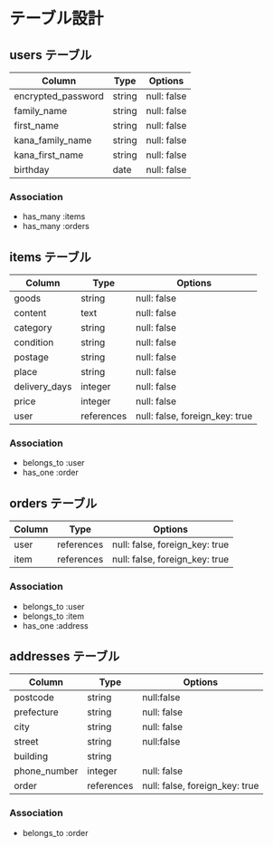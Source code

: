 # テーブル設計

## users テーブル

| Column                | Type    | Options                   |
| --------------------- | ------- | ------------------------- |
| encrypted_password    | string  | null: false               |
| family_name           | string  | null: false               |
| first_name            | string  | null: false               |
| kana_family_name      | string  | null: false               |
| kana_first_name       | string  | null: false               |
| birthday              | date    | null: false               |

### Association

- has_many :items
- has_many :orders


## items テーブル

| Column        | Type       | Options                        |
| ------------- | ---------- | ------------------------------ |
| goods         | string     | null: false                    |
| content       | text       | null: false                    |
| category      | string     | null: false                    |
| condition     | string     | null: false                    |
| postage       | string     | null: false                    |
| place         | string     | null: false                    |
| delivery_days | integer    | null: false                    |
| price         | integer    | null: false                    |
| user          | references | null: false, foreign_key: true |

### Association

- belongs_to :user
- has_one    :order


## orders テーブル

| Column | Type       | Options                        |
| ------ | ---------- | ------------------------------ |
| user   | references | null: false, foreign_key: true |
| item   | references | null: false, foreign_key: true |

### Association

- belongs_to :user
- belongs_to :item
- has_one :address


## addresses テーブル

| Column       | Type       | Options                        |
| ------------ | ---------- | ------------------------------ |
| postcode     | string     | null:false                     |
| prefecture   | string     | null: false                    |
| city         | string     | null: false                    |
| street       | string     | null:false                     |
| building     | string     |                                |
| phone_number | integer    | null: false                    |
| order        | references | null: false, foreign_key: true |

### Association

- belongs_to :order